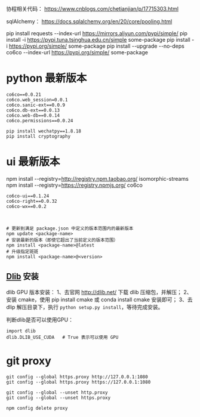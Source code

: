 协程相关代码：
https://www.cnblogs.com/chetianjian/p/17715303.html

sqlAlchemy：
https://docs.sqlalchemy.org/en/20/core/pooling.html

pip install requests --index-url https://mirrors.aliyun.com/pypi/simple/
pip install -i https://pypi.tuna.tsinghua.edu.cn/simple some-package
pip install -i https://pypi.org/simple/ some-package
pip install --upgrade --no-deps co6co --index-url https://pypi.org/simple/ some-package
# python 最新版本
```
co6co==0.0.21
co6co.web_session=0.0.1
co6co.sanic-ext==0.0.9
co6co.db-ext==0.0.13
co6co.web-db==0.0.14
co6co.permissions==0.0.24

```

```
pip install wechatpy==1.8.18
pip install cryptography
```
# ui 最新版本
npm install --registry=http://registry.npm.taobao.org/ isomorphic-streams
npm install --registry=https://registry.npmjs.org/ co6co

```
co6co-ui==0.1.24
co6co-right==0.0.32
co6co-wx==0.0.2



# 更新到满足 package.json 中定义的版本范围内的最新版本
npm update <package-name>
# 安装最新的版本（即使它超出了当前定义的版本范围）
npm install <package-name>@latest
# 升级指定斑斑
npm install <package-name>@<version>
```




## [Dlib](http://dlib.net/files/) 安装

dlib GPU 版本安装：
1、去官网 http://dlib.net/ 下载 dlib 压缩包，并解压；
2、安装 cmake，使用 pip install cmake 或 conda install cmake 安装即可；
3、去 dlip 解压目录下，执行 `python setup.py install`，等待完成安装。

判断dlib是否可以使用GPU：
```
import dlib
dlib.DLIB_USE_CUDA   # True 表示可以使用 GPU
```

# git proxy
```
git config --global https.proxy http://127.0.0.1:1080
git config --global https.proxy https://127.0.0.1:1080

git config --global --unset http.proxy
git config --global --unset https.proxy

npm config delete proxy
```